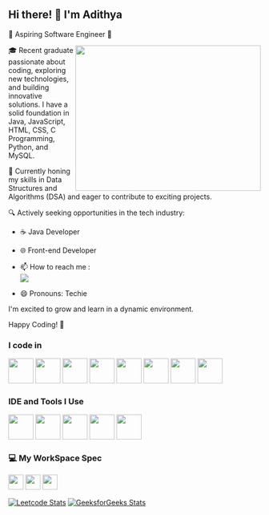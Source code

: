 
## Hi there! 👋 I'm Adithya

🌟 Aspiring Software Engineer 🚀

<img align="right" width="370" height="290" src="https://i.pinimg.com/originals/47/f0/34/47f0342cec72b800463bf003eac1257e.gif"> 

🎓 Recent graduate passionate about coding, exploring new technologies, and building innovative solutions. I have a solid foundation in Java, JavaScript, HTML, CSS, C Programming, Python, and MySQL.

🌱 Currently honing my skills in Data Structures and Algorithms (DSA) and eager to contribute to exciting projects.

🔍 Actively seeking opportunities in the tech industry:
   - ☕ Java Developer
   - 🌐 Front-end Developer

- 📫 How to reach me :
<br />  [<img src="https://img.shields.io/badge/LinkedIn-0077B5?style=for-the-badge&logo=linkedin&logoColor=white" />](https://www.linkedin.com/in/adithya-d-5326aa211?utm_source=share&utm_campaign=share_via&utm_content=profile&utm_medium=android_app)
- 😄 Pronouns: Techie

I'm excited to grow and learn in a dynamic environment.

Happy Coding! 🚀



### I code in
<img height="50" width="50" src="https://img.icons8.com/color/48/000000/java-coffee-cup-logo.png" /> <img height="50" width="50" src="https://img.icons8.com/color/48/000000/python.png" /> <img height="50" width="50" src="https://img.icons8.com/color/48/000000/c-programming.png" /> <img height="50" width="50" src="https://img.icons8.com/color/48/000000/html-5.png" /> <img height="50" width="50" src="https://img.icons8.com/color/48/000000/css3.png" /> <img height="50" width="50" src="https://img.icons8.com/color/48/000000/bootstrap.png" />
<img height="50" width="50" src="https://img.icons8.com/color/48/000000/javascript.png"/>  <img height="50" width="50" src="https://img.icons8.com/color/48/000000/mysql-logo.png"/>

### IDE and Tools I Use
<img height="50" width="50" src="https://img.icons8.com/color/48/000000/visual-studio-code-2019.png"/> <img height="50" width="50" src="https://img.icons8.com/color/48/000000/pycharm.png"/> <img height="50" width="50" src="https://img.icons8.com/color/50/000000/git.png"/> <img height="50" width="50" src="https://img.icons8.com/dusk/64/000000/anaconda.png"/> <img height="50" src="https://img.icons8.com/officel/480/null/java-eclipse.png"/>


### 💻 My WorkSpace Spec
<img height="30" src="https://img.shields.io/badge/Dell-Vostro-007DB8?style=for-the-badge&logo=dell&logoColor=white"/> <img height="30" src="https://img.shields.io/badge/Intel-Core_i5_8th_Gen-0071C5?style=for-the-badge&logo=intel&logoColor=white"/> <img height="30" src="https://img.shields.io/badge/Radeon-Graphics-ED1C24?style=for-the-badge&logo=radeon&logoColor=white"/>


[![Leetcode Stats](https://leetcard.jacoblin.cool/adithyad?theme=dark)](https://leetcode.com/adithyad/)
[![GeeksforGeeks Stats](https://geeks-stats.vercel.app/api?username=adithyad2011)](https://auth.geeksforgeeks.org/user/adithyad2011)


